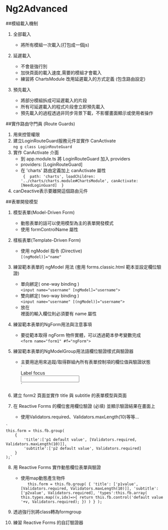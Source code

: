# Ng2Advanced

##模組載入機制
  1. 全部載入  
     - 將所有模組一次載入(打包成一個js)  

  2. 延遲載入  
     - 不會是強行別  
     - 加快頁面的載入速度,需要的模組才會載入  
     - 練習將 ChartsModule 改用延遲載入的方式定義 (包含路由設定)  

  3. 預先載入  
     - 將部分模組拆成可延遲載入的片段  
     - 所有可延遲載入的程式片段會立即預先載入  
     - 預先載入的過程透過非同步背景下載，不影響畫面顯示或使用者操作  

##實作路由守門員 (Route Guards)

1. 用來控管權限
2. 建立LoginRouteGuard服務元件並實作 CanActivate  
    `ng g class LoginRouteGuard`
3. 實作 CanActivate 介面  
    - 到 app.module.ts 將 LoginRouteGuard 加入 providers  
    - providers: [LoginRouteGuard]  
    - 在 'charts' 路由定義加上 canActivate 屬性  
      `
        { 
            path: 'charts',
            loadChildren: '../charts/charts.module#ChartsModule',
            canActivate:[NeedLoginGuard] 
        }`  
4. canDeactive表示要離開這個路由元件  

  ##表單開發模型  
  1. 模型表單(Model-Driven Form) 
     - 動態表單的話可以使用模型為主的表單開發模式  
     - 使用 formControlName 屬性  
  2. 樣板表單(Template-Driven Form)  
     - 使用 ngModel 指令 (Directive)    
     `[(ngModel)]="name"`  
  3. 練習範本表單的 ngModel 用法 (套用 forms.classic.html 範本並設定欄位驗證)  
     - 單向綁定( one-way binding )  
       `<input name="username" [ngModel]="username">`  
     - 雙向綁定( two-way binding )  
       `<input name="username" [(ngModel)]="username">`  
     - 放在 <form> 裡面的輸入欄位則必須要有 name 屬性    
  4. 練習範本表單的NgForm用法與注意事項  
     - 要從範本取得 ngForm 物件實體，可以透過範本參考變數完成  
     `<form name="form1" #f="ngForm">`  
  5. 練習範本表單的NgModelGroup用法語欄位驗證樣式與驗證器  
     - 主要用途用來追蹤/取得群組內所有表單控制項的欄位值與驗證狀態  
        `
        <div class="form-group" [class.has-error]="mType1.errors?.required">
        <label for="input-id-1" class="col-sm-2 control-label">Label focus</label>
            <div class="col-sm-10">
                <input id="input-id-1" type="text" class="form-control" name="type1" #mType1="ngModel" [required]="!mTitle.errors?.required" [(ngModel)]="data.type1">
            </div>
        </div>`  

  6. 建立 form2 頁面並實作 title 與 subtitle 的表單模型與頁面  
  7. 在 Reactive Forms 的欄位套用欄位驗證 (必填) 並顯示驗證結果在畫面上  
     - 使用Validators.required、Validators.maxLength(10)等等...  

    `  
    this.form = this.fb.group(
        {
            'title':['p1 default value', [Validators.required, Validators.maxLength(10)]],
            'subtitle':['p2 default value', Validators.required]
        }
    );`  

  8. 用 Reactive Forms 實作動態欄位表單與驗證  
     - 使用map動態產生物件  
    `  
    this.form = this.fb.group(
    {
        'title': ['p1value', [Validators.required, Validators.maxLength(10)]],
        'subtitle': ['p2value', Validators.required],
        'types':this.fb.array(
        this.types.map((v,idx)=>{
        return this.fb.control('default value '+v, Validators.required);
          })
        )
      }
    );`  

  9. 透過強行別將class轉為formgroup  

  10. 練習 Reactive Forms 的自訂驗證器  
